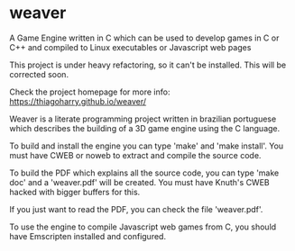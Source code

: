 # weaver

A Game Engine written in C which can be used to develop games in C or C++ and compiled to Linux executables or Javascript web pages

This project is under heavy refactoring, so it can't be
installed. This will be corrected soon.

Check the project homepage for more info:
https://thiagoharry.github.io/weaver/

Weaver is a literate programming project written in brazilian
portuguese which describes the building of a 3D game engine using the
C language.

To build and install the engine you can type 'make' and 'make
install'. You must have CWEB or noweb to extract and compile the
source code.

To build the PDF which explains all the source code, you can type
'make doc' and a 'weaver.pdf' will be created. You must have Knuth's
CWEB hacked with bigger buffers for this.

If you just want to read the PDF, you can check the file 'weaver.pdf'.

To use the engine to compile Javascript web games from C, you should
have Emscripten installed and configured.
